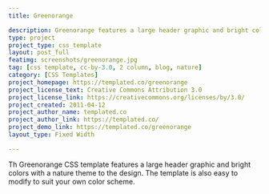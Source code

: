 ```yaml
---
title: Greenorange

description: Greenorange features a large header graphic and bright colors with a nature theme to the design.
type: project
project_type: css_template
layout: post_full
featimg: screenshots/greenorange.jpg
tag: [css template, cc-by-3.0, 2 column, blog, nature]
category: [CSS Templates]
project_homepage: https://templated.co/greenorange
project_license_text: Creative Commons Attribution 3.0
project_license_link: https://creativecommons.org/licenses/by/3.0/
project_created: 2011-04-12
project_author_name: templated.co
project_author_link: https://templated.co/
project_demo_link: https://templated.co/greenorange
layout_type: Fixed Width

---
```

Th Greenorange CSS template features a large header graphic and bright colors with a nature theme to the design. The template is also easy to modify to suit your own color scheme.
